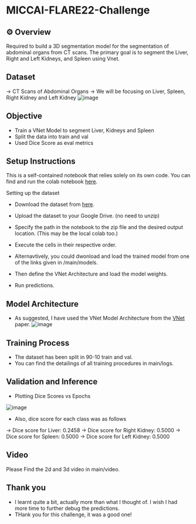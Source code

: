# MICCAI-FLARE22-Challenge

## :gear: Overview
Required to build a 3D segmentation model for the segmentation of abdominal organs from CT scans. The primary goal is to segment the Liver, Right and Left Kidneys, and Spleen using Vnet.

## Dataset
-> CT Scans of Abdominal Organs
-> We will be focusing on Liver, Spleen, Right Kidney and Left Kidney
![image](https://github.com/user-attachments/assets/89cf8ee6-0768-41ae-86a0-ad46962128a4)

## Objective
- Train a VNet Model to segment Liver, Kidneys and Spleen
- Split the data into train and val
- Used Dice Score as eval metrics

## Setup Instructions
This is a self-contained notebook that relies solely on its own code. You can find and run the colab notebook [here](https://colab.research.google.com/drive/1fieqNqgukhR-l21fqxwOzOvx_1WeIpzM?usp=sharing).

Setting up the dataset
- Download the dataset from [here](https://zenodo.org/records/7860267).
- Upload the dataset to your Google Drive. (no need to unzip)
- Specify the path in the notebook to the zip file and the desired output location. (This may be the local colab too.)
- Execute the cells in their respective order.

- Alternavtively, you could dwonload and load the trained model from one of the links given in /main/models.
- Then define the VNet Architecture and load the model weights.
- Run predictions.

## Model Architecture
- As suggested, I have used the VNet Model Architecture from the [VNet](https://github.com/Patil-Ojas/MICCAI-FLARE22-VNet/blob/main/Papers%20Referred/Vnet_annotated.pdf) paper.
![image](https://github.com/user-attachments/assets/a2d1dd9d-9399-4164-9334-87bdf767d281)


## Training Process
- The dataset has been split in 90-10 train and val.
- You can find the detailings of all training procedures in main/logs.

## Validation and Inference
- Plotting Dice Scores vs Epochs
  
![image](https://github.com/user-attachments/assets/91ddab58-6d96-45a3-9ff2-e172df34a187)

- Also, dice score for each class was as follows
  
-> Dice score for Liver: 0.2458
-> Dice score for Right Kidney: 0.5000
-> Dice score for Spleen: 0.5000
-> Dice score for Left Kidney: 0.5000

## Video
Please Find the 2d and 3d video in main/video.

## Thank you 
- I learnt quite a bit, actually more than what I thought of. I wish I had more time to further debug the predictions.
- THank you for this challenge, it was a good one!
